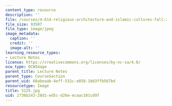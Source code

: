 ```yaml
---
content_type: resource
description: ''
file: /courses/4-614-religious-architecture-and-islamic-cultures-fall-2002/2736b24328d1ed5cd26eecaac181cd97_5125.jpg
file_size: 93507
file_type: image/jpeg
image_metadata:
  caption: ''
  credit: ''
  image-alt: ''
learning_resource_types:
- Lecture Notes
license: https://creativecommons.org/licenses/by-nc-sa/4.0/
ocw_type: OCWImage
parent_title: Lecture Notes
parent_type: CourseSection
parent_uid: 68abeaab-4eff-532c-e858-18d3ffb567bd
resourcetype: Image
title: 5125.jpg
uid: 2736b243-28d1-ed5c-d26e-ecaac181cd97
---
```

